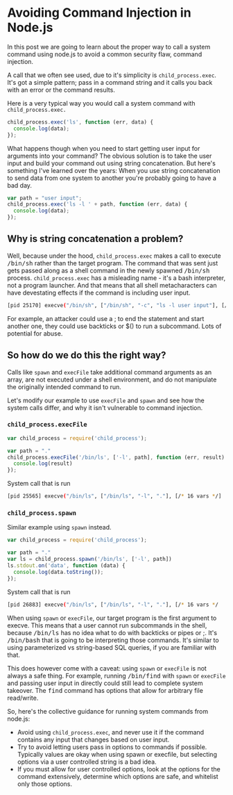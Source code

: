 # Avoiding Command Injection in Node.js

In this post we are going to learn about the proper way to call a system command using node.js to avoid a common security flaw, command injection.

A call that we often see used, due to it's simplicity is `child_process.exec`. It's got a simple pattern; pass in a command string and it calls you back with an error or the command results.

Here is a very typical way you would call a system command with `child_process.exec.`

```js
child_process.exec('ls', function (err, data) {
  console.log(data);
});
```

What happens though when you need to start getting user input for arguments into your command? The obvious solution is to take the user input and build your command out using string concatenation. But here's something I've learned over the years: When you use string concatenation to send data from one system to another you're probably going to have a bad day.

```js
var path = "user input";
child_process.exec('ls -l ' + path, function (err, data) {
  console.log(data);
});
```

## Why is string concatenation a problem?

Well, because under the hood, `child_process.exec`  makes a call to execute <kbd>/bin/sh</kbd> rather than the target program. The command that was sent just gets passed along as a shell command in the newly spawned <kbd>/bin/sh</kbd> process. `child_process.exec` has a misleading name - it's a bash interpreter, not a program launcher. And that means that all shell metacharacters can have devestating effects if the command is including user input.

```sh
[pid 25170] execve("/bin/sh", ["/bin/sh", "-c", "ls -l user input"], [/* 16 vars */]
```

For example, an attacker could use a ; to end the statement and start another one, they could use backticks or $() to run a subcommand. Lots of potential for abuse.

## So how do we do this the right way?

Calls like `spawn` and `execFile` take additional command arguments as an array, are not executed under a shell environment, and do not manipulate the originally intended command to run.

Let's modify our example to use `execFile` and `spawn` and see how the system calls differ, and why it isn't vulnerable to command injection.

### `child_process.execFile`

```js
var child_process = require('child_process');

var path = "."
child_process.execFile('/bin/ls', ['-l', path], function (err, result) {
  console.log(result)
});
```

System call that is run

```sh
[pid 25565] execve("/bin/ls", ["/bin/ls", "-l", "."], [/* 16 vars */]
```

### `child_process.spawn`

Similar example using `spawn` instead.

```js
var child_process = require('child_process');

var path = "."
var ls = child_process.spawn('/bin/ls', ['-l', path])
ls.stdout.on('data', function (data) {
  console.log(data.toString());
});
```

System call that is run

```sh
[pid 26883] execve("/bin/ls", ["/bin/ls", "-l", "."], [/* 16 vars */
```

When using `spawn` or `execFile`, our target program is the first argument to execve. This means that a user cannot run subcommands in the shell, because <kbd>/bin/ls</kbd> has no idea what to do with backticks or pipes or ;. It's <kbd>/bin/bash</kbd> that is going to be interpreting those commands. It's similar to using parameterized vs string-based SQL queries, if you are familiar with that.

This does however come with a caveat: using `spawn` or `execFile` is not always a safe thing. For example, running <kbd>/bin/find</kbd> with `spawn` or `execFile` and passing user input in directly could still lead to complete system takeover. The <kbd>find</kbd> command has options that allow for arbitrary file read/write.

So, here's the collective guidance for running system commands from node.js:

* Avoid using `child_process.exec`, and never use it if the command contains any input that changes based on user input.
* Try to avoid letting users pass in options to commands if possible. Typically values are okay when using spawn or execfile, but selecting options via a user controlled string is a bad idea.
* If you must allow for user controlled options, look at the options for the command extensively, determine which options are safe, and whitelist only those options.
